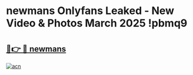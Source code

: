 # newmans Onlyfans Leaked - New Video & Photos March 2025 !pbmq9

# <h2><a href="https://tfdb9x.iuczelnia.edu.pl?title=newmans&ref=pbmq9">🔗👉 🔴 newmans</a></h2>

[![acn](https://github.com/user-attachments/assets/0f9c940e-d8b0-45ae-aac7-cd30a18b3e1c)](https://tfdb9x.iuczelnia.edu.pl?title=newmans&ref=pbmq9)

